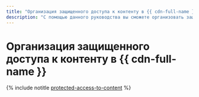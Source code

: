 ```yaml
---
title: "Организация защищенного доступа к контенту в {{ cdn-full-name }}"
description: "С помощью данного руководства вы сможете организовать защищенный доступ к вашему контенту, ограничив время жизни ссылок и IP-адрес, с которого разрешен доступ."
---
```


# Организация защищенного доступа к контенту в {{ cdn-full-name }}

{% include notitle [protected-access-to-content](../../_tutorials/security/protected-access-to-content.md) %}
